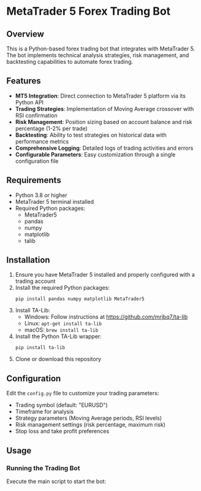 # MetaTrader 5 Forex Trading Bot

## Overview
This is a Python-based forex trading bot that integrates with MetaTrader 5. The bot implements technical analysis strategies, risk management, and backtesting capabilities to automate forex trading.

## Features
- **MT5 Integration**: Direct connection to MetaTrader 5 platform via its Python API
- **Trading Strategies**: Implementation of Moving Average crossover with RSI confirmation
- **Risk Management**: Position sizing based on account balance and risk percentage (1-2% per trade)
- **Backtesting**: Ability to test strategies on historical data with performance metrics
- **Comprehensive Logging**: Detailed logs of trading activities and errors
- **Configurable Parameters**: Easy customization through a single configuration file

## Requirements
- Python 3.8 or higher
- MetaTrader 5 terminal installed
- Required Python packages:
  - MetaTrader5
  - pandas
  - numpy
  - matplotlib
  - talib

## Installation
1. Ensure you have MetaTrader 5 installed and properly configured with a trading account
2. Install the required Python packages:
   ```
   pip install pandas numpy matplotlib MetaTrader5
   ```
3. Install TA-Lib:
   - Windows: Follow instructions at https://github.com/mrjbq7/ta-lib
   - Linux: `apt-get install ta-lib`
   - macOS: `brew install ta-lib`
4. Install the Python TA-Lib wrapper:
   ```
   pip install ta-lib
   ```
5. Clone or download this repository

## Configuration
Edit the `config.py` file to customize your trading parameters:
- Trading symbol (default: "EURUSD")
- Timeframe for analysis
- Strategy parameters (Moving Average periods, RSI levels)
- Risk management settings (risk percentage, maximum risk)
- Stop loss and take profit preferences

## Usage

### Running the Trading Bot
Execute the main script to start the bot:
